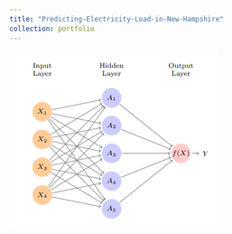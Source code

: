 ```yaml
---
title: "Predicting-Electricity-Load-in-New-Hampshire"
collection: portfolio
---
```


![Alt text](/images/1.png)